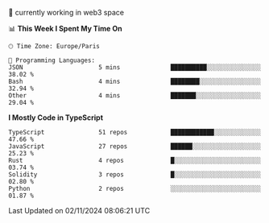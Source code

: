 🔭 currently working in web3 space

<!--START_SECTION:waka-->
📊 **This Week I Spent My Time On** 

```text
🕑︎ Time Zone: Europe/Paris

💬 Programming Languages: 
JSON                     5 mins              ██████████░░░░░░░░░░░░░░░   38.02 % 
Bash                     4 mins              ████████░░░░░░░░░░░░░░░░░   32.94 % 
Other                    4 mins              ███████░░░░░░░░░░░░░░░░░░   29.04 % 
```

**I Mostly Code in TypeScript** 

```text
TypeScript               51 repos            ████████████░░░░░░░░░░░░░   47.66 % 
JavaScript               27 repos            ██████░░░░░░░░░░░░░░░░░░░   25.23 % 
Rust                     4 repos             █░░░░░░░░░░░░░░░░░░░░░░░░   03.74 % 
Solidity                 3 repos             █░░░░░░░░░░░░░░░░░░░░░░░░   02.80 % 
Python                   2 repos             ░░░░░░░░░░░░░░░░░░░░░░░░░   01.87 % 
```




 Last Updated on 02/11/2024 08:06:21 UTC
<!--END_SECTION:waka-->
